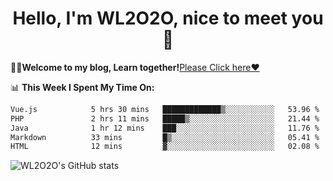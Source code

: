 <h1 align = "center">Hello, I'm WL2O2O, nice to meet you 👋</h1>

🧑‍💻**Welcome to my blog, Learn together!**[Please Click here❤️](https://wl2o2o.github.io)

📊 **This Week I Spent My Time On:**
<!--START_SECTION:waka-->

```txt
Vue.js            5 hrs 30 mins   █████████████▒░░░░░░░░░░░   53.96 %
PHP               2 hrs 11 mins   █████▒░░░░░░░░░░░░░░░░░░░   21.44 %
Java              1 hr 12 mins    ███░░░░░░░░░░░░░░░░░░░░░░   11.76 %
Markdown          33 mins         █▒░░░░░░░░░░░░░░░░░░░░░░░   05.41 %
HTML              12 mins         ▓░░░░░░░░░░░░░░░░░░░░░░░░   02.08 %
```

<!--END_SECTION:waka-->

![WL2O2O's GitHub stats](https://github-readme-stats.vercel.app/api?username=wl2o2o&show_icons=true)


<!--
**WL2O2O/WL2O2O** is a ✨ _special_ ✨ repository because its `README.md` (this file) appears on your GitHub profile.

Here are some ideas to get you started:

- 🔭 I’m currently working on ...
- 🌱 I’m currently learning ...
- 👯 I’m looking to collaborate on ...
- 🤔 I’m looking for help with ...
- 💬 Ask me about ...
- 📫 How to reach me: ...
- 😄 Pronouns: ...
- ⚡ Fun fact: ...
-->

